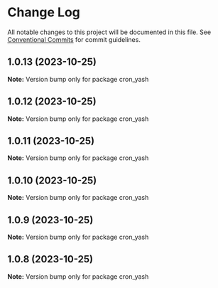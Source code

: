 # Change Log

All notable changes to this project will be documented in this file.
See [Conventional Commits](https://conventionalcommits.org) for commit guidelines.

## 1.0.13 (2023-10-25)

**Note:** Version bump only for package cron_yash





## 1.0.12 (2023-10-25)

**Note:** Version bump only for package cron_yash





## 1.0.11 (2023-10-25)

**Note:** Version bump only for package cron_yash





## 1.0.10 (2023-10-25)

**Note:** Version bump only for package cron_yash





## 1.0.9 (2023-10-25)

**Note:** Version bump only for package cron_yash





## 1.0.8 (2023-10-25)

**Note:** Version bump only for package cron_yash
